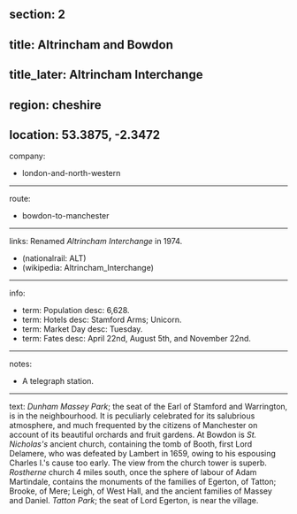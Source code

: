 section: 2
----
title: Altrincham and Bowdon
----
title_later: Altrincham Interchange
----
region: cheshire
----
location: 53.3875, -2.3472
----
company:
- london-and-north-western
----
route:
- bowdon-to-manchester
----
links:
Renamed *Altrincham Interchange* in 1974.
- (nationalrail: ALT)
- (wikipedia: Altrincham_Interchange)
----
info:
- term: Population
  desc: 6,628.
- term: Hotels
  desc: Stamford Arms; Unicorn.
- term: Market Day
  desc: Tuesday.
- term: Fates
  desc: April 22nd, August 5th, and November 22nd.
----
notes:
- A telegraph station.
----
text: *Dunham Massey Park*; the seat of the Earl of Stamford and Warrington, is in the neighbourhood. It is peculiarly celebrated for its salubrious atmosphere, and much frequented by the citizens of Manchester on account of its beautiful orchards and fruit gardens. At Bowdon is *St. Nicholas's* ancient church, containing the tomb of Booth, first Lord Delamere, who was defeated by Lambert in 1659, owing to his espousing Charles I.'s cause too early. The view from the church tower is superb. *Rostherne* church 4 miles south, once the sphere of labour of Adam Martindale, contains the monuments of the families of Egerton, of Tatton; Brooke, of Mere; Leigh, of West Hall, and the ancient families of Massey and Daniel. *Tatton Park*; the seat of Lord Egerton, is near the village.
